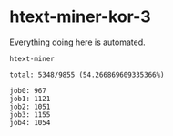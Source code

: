 # htext-miner-kor-3

Everything doing here is automated.

```
htext-miner

total: 5348/9855 (54.266869609335366%)

job0: 967
job1: 1121
job2: 1051
job3: 1155
job4: 1054
```